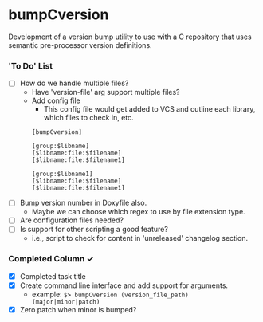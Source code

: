 # bumpCversion
Development of a version bump utility to use with a C repository that uses semantic
pre-processor version definitions.

### 'To Do' List
- [ ] How do we handle multiple files?
   - Have 'version-file' arg support multiple files?
   - Add config file
      - This config file would get added to VCS and outline each library, which files to check in, etc.
      ```
      [bumpCversion]
      
      [group:$libname]
      [$libname:file:$filename]
      [$libname:file:$filename1]

      [group:$libname1]
      [$libname:file:$filename]
      [$libname:file:$filename1]
      ```
- [ ] Bump version number in Doxyfile also.
   - Maybe we can choose which regex to use by file extension type.
- [ ] Are configuration files needed?
- [ ] Is support for other scripting a good feature?
   - i.e., script to check for content in 'unreleased' changelog section.


### Completed Column ✓
- [x] Completed task title
- [x] Create command line interface and add support for arguments.
   - example: `$> bumpCversion (version_file_path) (major|minor|patch)`
- [x] Zero patch when minor is bumped?